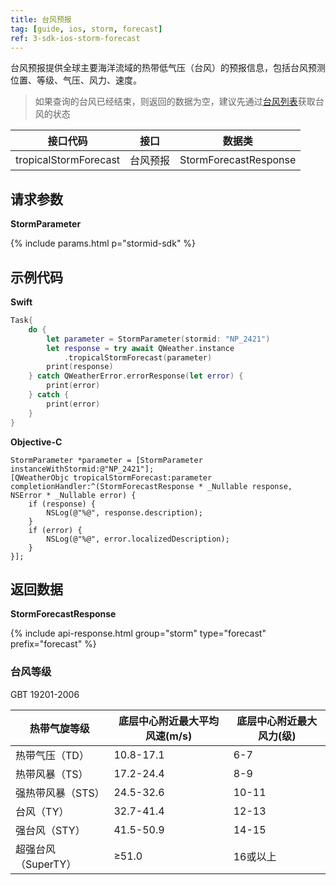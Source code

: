 ```yaml
---
title: 台风预报
tag: [guide, ios, storm, forecast]
ref: 3-sdk-ios-storm-forecast
---
```


台风预报提供全球主要海洋流域的热带低气压（台风）的预报信息，包括台风预测位置、等级、气压、风力、速度。

> 如果查询的台风已经结束，则返回的数据为空，建议先通过[台风列表](/docs/ios-sdk/tropical-cyclone/ios-storm-list/)获取台风的状态

| 接口代码                | 接口      | 数据类                 |
| ---------------------- | -------- | --------------------- |
| tropicalStormForecast | 台风预报   | StormForecastResponse |

## 请求参数

**StormParameter**

{% include params.html p="stormid-sdk" %}

## 示例代码

**Swift**

```swift
Task{
    do {
        let parameter = StormParameter(stormid: "NP_2421")
        let response = try await QWeather.instance
            .tropicalStormForecast(parameter)
        print(response)
    } catch QWeatherError.errorResponse(let error) {
        print(error)
    } catch {
        print(error)
    }
}
```

**Objective-C**

```objc
StormParameter *parameter = [StormParameter instanceWithStormid:@"NP_2421"];
[QWeatherObjc tropicalStormForecast:parameter completionHandler:^(StormForecastResponse * _Nullable response, NSError * _Nullable error) {
    if (response) {
        NSLog(@"%@", response.description);
    }
    if (error) {
        NSLog(@"%@", error.localizedDescription);
    }
}];
```
     
## 返回数据

**StormForecastResponse**

{% include api-response.html group="storm" type="forecast" prefix="forecast"  %}

### 台风等级

GBT 19201-2006

| 热带气旋等级        | 底层中心附近最大平均风速(m/s) | 底层中心附近最大风力(级) |
| ------------------- | ----------------------------- | ------------------------ |
| 热带气压（TD）      | 10.8-17.1                     | 6-7                      |
| 热带风暴（TS）      | 17.2-24.4                     | 8-9                      |
| 强热带风暴（STS）   | 24.5-32.6                     | 10-11                    |
| 台风（TY）          | 32.7-41.4                     | 12-13                    |
| 强台风（STY）       | 41.5-50.9                     | 14-15                    |
| 超强台风（SuperTY） | ≥51.0                         | 16或以上                 |
